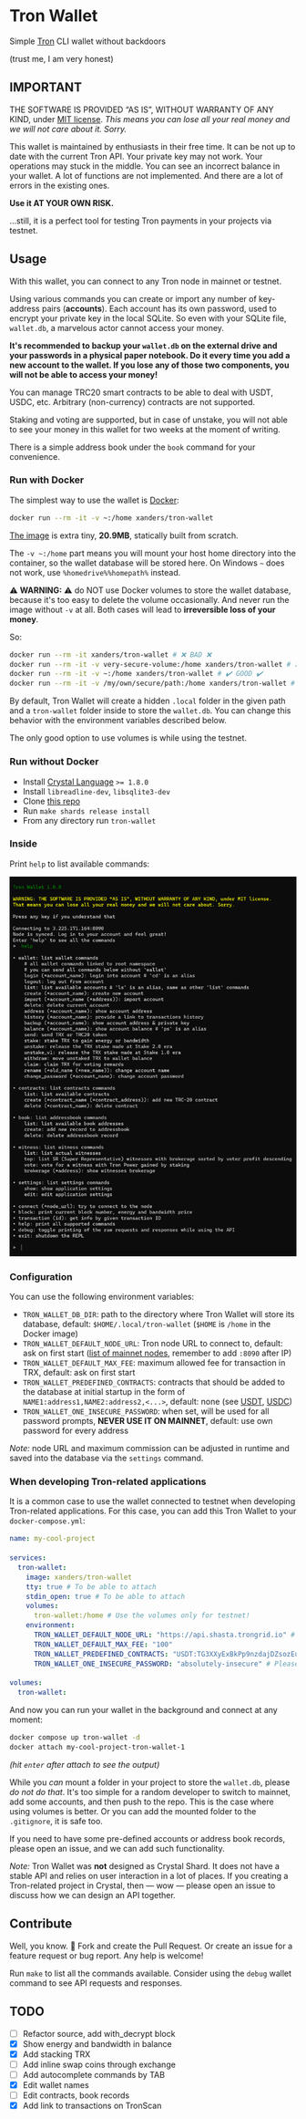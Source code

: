 # Tron Wallet

Simple [Tron](https://tron.network/) CLI wallet without backdoors

(trust me, I am very honest)

## IMPORTANT

THE SOFTWARE IS PROVIDED “AS IS”, WITHOUT WARRANTY OF ANY KIND,
under [MIT license](LICENSE.txt).
*This means you can lose all your real money and we will not care about it.
Sorry.*

This wallet is maintained by enthusiasts in their free time.
It can be not up to date with the current Tron API.
Your private key may not work.
Your operations may stuck in the middle.
You can see an incorrect balance in your wallet.
A lot of functions are not implemented.
And there are a lot of errors in the existing ones.

**Use it AT YOUR OWN RISK.**

...still, it is a perfect tool for testing Tron payments
in your projects via testnet.

## Usage

With this wallet, you can connect to any Tron node in mainnet or testnet.

Using various commands you can create or import any number
of key-address pairs (**accounts**). Each account has its own password,
used to encrypt your private key in the local SQLite.
So even with your SQLite file, `wallet.db`, a marvelous actor cannot access your money.

**It's recommended to backup your `wallet.db` on the external drive
and your passwords in a physical paper notebook. Do it every time you add
a new account to the wallet. If you lose any of those two components,
you will not be able to access your money!**

You can manage TRC20 smart contracts to be able to deal with USDT, USDC, etc.
Arbitrary (non-currency) contracts are not supported.

Staking and voting are supported, but in case of unstake, you will not able
to see your money in this wallet for two weeks at the moment of writing.

There is a simple address book under the `book` command for your convenience.

### Run with Docker

The simplest way to use the wallet is [Docker](https://www.docker.com/products/docker-desktop/):

```bash
docker run --rm -it -v ~:/home xanders/tron-wallet
```

[The image](https://hub.docker.com/repository/docker/xanders/tron-wallet) is extra tiny, **20.9MB**, statically built from scratch.

The `-v ~:/home` part means you will mount your host home directory
into the container, so the wallet database will be stored here.
On Windows `~` does not work, use `%homedrive%%homepath%` instead.

⚠️ **WARNING:** ⚠️ do NOT use Docker volumes to store the wallet database,
because it's too easy to delete the volume occasionally.
And never run the image without `-v` at all. Both cases will lead to
**irreversible loss of your money**.

So:

```bash
docker run --rm -it xanders/tron-wallet # ❌ BAD ❌
docker run --rm -it -v very-secure-volume:/home xanders/tron-wallet # ❌ BAD ❌
docker run --rm -it -v ~:/home xanders/tron-wallet # ✔️ GOOD ✔️
docker run --rm -it -v /my/own/secure/path:/home xanders/tron-wallet # 🔐 BEST 🔐
```

By default, Tron Wallet will create a hidden `.local` folder
in the given path and a `tron-wallet` folder inside to store the `wallet.db`.
You can change this behavior with the environment variables described below.

The only good option to use volumes is while using the testnet.

### Run without Docker

* Install [Crystal Language](https://crystal-lang.org/) `>= 1.8.0`
* Install `libreadline-dev`, `libsqlite3-dev`
* Clone [this repo](https://github.com/Xanders/tron-wallet)
* Run `make shards release install`
* From any directory run `tron-wallet`

### Inside

Print `help` to list available commands:

![Tron Wallet screenshot](screenshot.png)

### Configuration

You can use the following environment variables:

* `TRON_WALLET_DB_DIR`: path to the directory where Tron Wallet will store its database, default: `$HOME/.local/tron-wallet` (`$HOME` is `/home` in the Docker image)
* `TRON_WALLET_DEFAULT_NODE_URL`: Tron node URL to connect to, default: ask on first start ([list of mainnet nodes](https://tronprotocol.github.io/documentation-en/developers/official-public-nodes/), remember to add `:8090` after IP)
* `TRON_WALLET_DEFAULT_MAX_FEE`: maximum allowed fee for transaction in TRX, default: ask on first start
* `TRON_WALLET_PREDEFINED_CONTRACTS`: contracts that should be added to the database at initial startup in the form of `NAME1:address1,NAME2:address2,<...>`, default: none (see [USDT](https://tron.network/usdt), [USDC](https://tron.network/usdc))
* `TRON_WALLET_ONE_INSECURE_PASSWORD`: when set, will be used for all password prompts, **NEVER USE IT ON MAINNET**, default: use own password for every address

*Note:* node URL and maximum commission can be adjusted in runtime
and saved into the database via the `settings` command.

### When developing Tron-related applications

It is a common case to use the wallet connected to testnet
when developing Tron-related applications. For this case,
you can add this Tron Wallet to your `docker-compose.yml`:

```yaml
name: my-cool-project

services:
  tron-wallet:
    image: xanders/tron-wallet
    tty: true # To be able to attach
    stdin_open: true # To be able to attach
    volumes:
      tron-wallet:/home # Use the volumes only for testnet!
    environment:
      TRON_WALLET_DEFAULT_NODE_URL: "https://api.shasta.trongrid.io" # See https://www.trongrid.io/shasta
      TRON_WALLET_DEFAULT_MAX_FEE: "100"
      TRON_WALLET_PREDEFINED_CONTRACTS: "USDT:TG3XXyExBkPp9nzdajDZsozEu4BkaSJozs" # This is Shasta testnet USDT address, NOT mainnet
      TRON_WALLET_ONE_INSECURE_PASSWORD: "absolutely-insecure" # Please change to another insecure phrase

volumes:
  tron-wallet:
```

And now you can run your wallet in the background and connect at any moment:

```bash
docker compose up tron-wallet -d
docker attach my-cool-project-tron-wallet-1
```

*(hit `enter` after attach to see the output)*

While you *can* mount a folder in your project to store the `wallet.db`,
please *do not do that*. It's too simple for a random developer
to switch to mainnet, add some accounts, and then push to the repo.
This is the case where using volumes is better. Or you can add
the mounted folder to the `.gitignore`, it is safe too.

If you need to have some pre-defined accounts or address book records,
please open an issue, and we can add such functionality.

*Note:* Tron Wallet was **not** designed as Crystal Shard. It does not
have a stable API and relies on user interaction in a lot of places.
If you creating a Tron-related project in Crystal, then — wow — please
open an issue to discuss how we can design an API together.

## Contribute

Well, you know. 🍴 Fork and create the Pull Request.
Or create an issue for a feature request or bug report.
Any help is welcome!

Run `make` to list all the commands available.
Consider using the `debug` wallet command to see API requests and responses.

## TODO

- [ ] Refactor source, add with_decrypt block
- [x] Show energy and bandwidth in balance
- [x] Add stacking TRX
- [ ] Add inline swap coins through exchange
- [ ] Add autocomplete commands by TAB
- [x] Edit wallet names
- [ ] Edit contracts, book records
- [x] Add link to transactions on TronScan